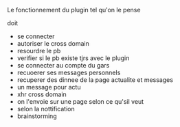 Le fonctionnement du plugin tel qu'on le pense

doit 
- se connecter
- autoriser le cross domain
- resourdre le pb
- verifier si le pb existe tjrs avec le plugin
- se connecter au compte du gars
- recuoerer ses messages personnels 
- recuperer des dinnee de la page actualite et messages
- un message pour actu
- xhr cross domain
- on l'envoie sur une page selon ce qu'sil veut
- selon la nottification 
- brainstorming

